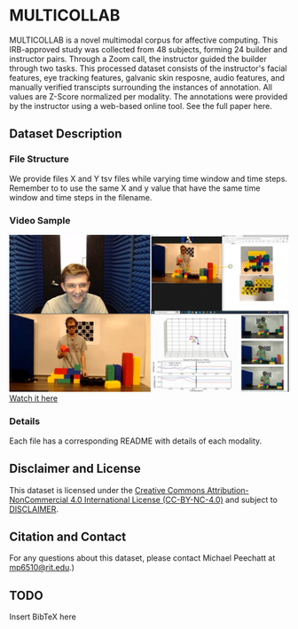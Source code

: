 #  MULTICOLLAB
MULTICOLLAB is a novel multimodal corpus for affective computing. This IRB-approved study was collected from 48 subjects, forming 24 builder and instructor pairs. Through a Zoom call, the instructor guided the builder through two tasks. This processed dataset consists of the instructor's facial features, eye tracking features, galvanic skin resposne, audio features, and manually verified transcipts surrounding the instances of annotation. All values are Z-Score normalized per modality. The annotations were provided by the instructor using a web-based online tool. See the full paper here.

## Dataset Description
### File Structure
We provide files X and Y tsv files while varying time window and time steps. Remember to to use the same X and y value that have the same time window and time steps in the filename.

### Video Sample
![Video](./sample.png)
[Watch it here](https://vimeo.com/839024815)

### Details
Each file has a corresponding README with details of each modality.

## Disclaimer and License
This dataset is licensed under the <a href="https://creativecommons.org/licenses/by-nc/4.0/" target="_blank">Creative Commons Attribution-NonCommercial 4.0 International License (CC-BY-NC-4.0)</a> and subject to [DISCLAIMER](DISCLAIMER.txt). 
 
## Citation and Contact
For any questions about this dataset, please contact Michael Peechatt at [mp6510@rit.edu](mailto:mp6510@rit.edu).)
## TODO
Insert BibTeX here
